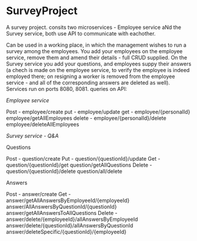 # SurveyProject

A survey project. consits two microservices - Employee service aNd the Survey service, both use API to communicate with eachother.

Can be used in a working place, in which the management wishes to run a survey among the employees. 
You add your employees on the employee service, remove them and amend their details - full CRUD supplied.
On the Survey service you add your questions, and employees suppy their answers (a chech is made on the employee service, to verify the employee is indeed 
employed there; on resigning a worker is removed from the employee service - and all of the corresponding answers are deleted as well). 
Services run on ports 8080, 8081. 
queries on API:

*Employee service*

  Post -    employee/create
  put -     employee/update
  get -     employee/{personalId}
            employee/getAllEmployees
  delete -  employee/{personalId}/delete
            employee/deleteAllEmployees
   
*Survey service - Q&A*

Questions 

  Post -   question/create
  Put -    question/{questionId}/update
  Get -    question/{questionId}/get
           question/getAllQuestions
  Delete - question/{questionId}/delete
           question/all/delete
 
Answers
 
  Post -   answer/create
  Get -    answer/getAllAnswersByEmployeeId/{employeeId}
           answer/AllAnswersByQuestionId/{questionId}
           answer/getAllAnswersToAllQuestions
  Delete - answer/delete/{employeeId}/allAnswersByEmployeeId
           answer/delete/{questionId}/allAnswersByQuestionId
           answer/deleteSpecific/{questionId}/{employeeId}
  
